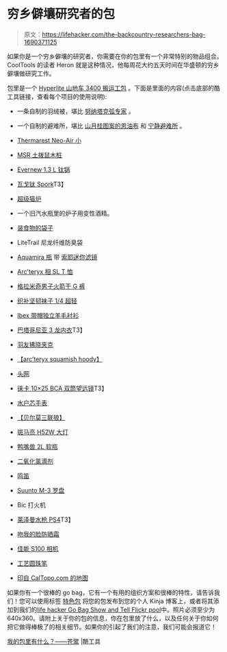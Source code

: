 # 穷乡僻壤研究者的包

> 原文：<https://lifehacker.com/the-backcountry-researchers-bag-1690371125>

如果你是一个穷乡僻壤的研究者，你需要在你的包里有一个非常特别的物品组合。CoolTools 的读者 Heron 就是这种情况，他每周花大约五天时间在华盛顿的穷乡僻壤做研究工作。



包里是一个 [Hyperlite 山地车 3400 搬运工包](http://www.hyperlitemountaingear.com/ultralight-packs/3400-series-ultralight-packs/3400-porter-pack.html) 。下面是里面的内容(点击底部的酷工具链接，查看每个项目的使用说明):

*   一条自制的羽绒被，堪比 [努纳塔克弧专家](http://www.nunatakusa.com/site07/arc_products/arc_specialist.htm) 。
*   一个自制的避难所，堪比 [山月桂图案的恩油布](http://www.mountainlaureldesigns.com/shop/product_info.php?cPath=21&products_id=85) 和 [宁静避难所](http://www.mountainlaureldesigns.com/shop/product_info.php?cPath=21&products_id=120) 。
*   [Thermarest Neo-Air 小](http://www.amazon.com/exec/obidos/ASIN/B005I6RE6Ec?asc_campaign=InlineText&asc_refurl=https://lifehacker.com/the-backcountry-researchers-bag-1690371125&asc_source=&tag=kinjalifehackerlink-20)
*   [MSR 土拨鼠木桩](http://www.amazon.com/exec/obidos/ASIN/B007ZQV312/?asc_campaign=InlineText&asc_refurl=https://lifehacker.com/the-backcountry-researchers-bag-1690371125&asc_source=&tag=kinjalifehackerlink-20)
*   [Evernew 1.3 L 钛锅](http://www.amazon.com/exec/obidos/ASIN/B001ASNJOA?asc_campaign=InlineText&asc_refurl=https://lifehacker.com/the-backcountry-researchers-bag-1690371125&asc_source=&tag=kinjalifehackerlink-20)
*   [瓦戈钛 Spork](http://www.vargooutdoors.com/titanium-spork.html)T3】
*   [超级猫炉](http://www.supercatstove.com/)
*   一个旧汽水瓶里的炉子用变性酒精。
*   [装食物的袋子](http://www.amazon.com/exec/obidos/ASIN/B000T2AO6E?asc_campaign=InlineText&asc_refurl=https://lifehacker.com/the-backcountry-researchers-bag-1690371125&asc_source=&tag=kinjalifehackerlink-20)
*   LiteTrail 尼龙纤维防臭袋
*   [Aquamira 瓶](http://www.amazon.com/exec/obidos/ASIN/B007EG2XHG?asc_campaign=InlineText&asc_refurl=https://lifehacker.com/the-backcountry-researchers-bag-1690371125&asc_source=&tag=kinjalifehackerlink-20) 带 [索耶迷你滤镜](http://www.amazon.com/exec/obidos/ASIN/B00FA2RLX2?asc_campaign=InlineText&asc_refurl=https://lifehacker.com/the-backcountry-researchers-bag-1690371125&asc_source=&tag=kinjalifehackerlink-20)
*   [Arc'teryx 相 SL T 恤](http://www.amazon.com/exec/obidos/ASIN/B00G9J55GA?asc_campaign=InlineText&asc_refurl=https://lifehacker.com/the-backcountry-researchers-bag-1690371125&asc_source=&tag=kinjalifehackerlink-20)
*   [格拉米奇男子火箭干 G 裤](http://www.amazon.com/exec/obidos/ASIN/B00HJ1AT6S?asc_campaign=InlineText&asc_refurl=https://lifehacker.com/the-backcountry-researchers-bag-1690371125&asc_source=&tag=kinjalifehackerlink-20)
*   [织补坚韧袜子 1/4 超轻](http://www.amazon.com/exec/obidos/ASIN/B00F0NCI6G?asc_campaign=InlineText&asc_refurl=https://lifehacker.com/the-backcountry-researchers-bag-1690371125&asc_source=&tag=kinjalifehackerlink-20)
*   [Ibex 带帽独立羊毛衬衫](http://www.amazon.com/exec/obidos/ASIN/B00CMO3HVQ?asc_campaign=InlineText&asc_refurl=https://lifehacker.com/the-backcountry-researchers-bag-1690371125&asc_source=&tag=kinjalifehackerlink-20)
*   [巴塔哥尼亚 3 龙内衣](http://www.patagonia.com/us/product/mens-capilene-3-baselayer-midweight-bottoms?p=44322-0)T3】
*   [羽友拂晓夹克](http://featheredfriends.com/daybreak-down-jacket.html)
*   [【arc’teryx squamish hoody】](http://www.amazon.com/exec/obidos/ASIN/B00GW80F0Y?asc_campaign=InlineText&asc_refurl=https://lifehacker.com/the-backcountry-researchers-bag-1690371125&asc_source=&tag=kinjalifehackerlink-20)
*   [头网](http://www.amazon.com/exec/obidos/ASIN/B000NSZ3WY?asc_campaign=InlineText&asc_refurl=https://lifehacker.com/the-backcountry-researchers-bag-1690371125&asc_source=&tag=kinjalifehackerlink-20)
*   [徕卡 10×25 BCA 双筒望远镜](http://www.amazon.com/exec/obidos/ASIN/B00078BQWG?asc_campaign=InlineText&asc_refurl=https://lifehacker.com/the-backcountry-researchers-bag-1690371125&asc_source=&tag=kinjalifehackerlink-20)T3】
*   [水户芯手表](http://www.amazon.com/exec/obidos/ASIN/B002CIR4CK?asc_campaign=InlineText&asc_refurl=https://lifehacker.com/the-backcountry-researchers-bag-1690371125&asc_source=&tag=kinjalifehackerlink-20)
*   [【贝尔莫三联狼】](http://www.amazon.com/exec/obidos/ASIN/B00EXPWU8S?asc_campaign=InlineText&asc_refurl=https://lifehacker.com/the-backcountry-researchers-bag-1690371125&asc_source=&tag=kinjalifehackerlink-20)

*   [斑马亮 H52W 大灯](http://www.amazon.com/exec/obidos/ASIN/B00F8UHMDK?asc_campaign=InlineText&asc_refurl=https://lifehacker.com/the-backcountry-researchers-bag-1690371125&asc_source=&tag=kinjalifehackerlink-20)
*   [鸭嘴兽 2L 软瓶](http://www.amazon.com/exec/obidos/ASIN/B000J2KEGY?asc_campaign=InlineText&asc_refurl=https://lifehacker.com/the-backcountry-researchers-bag-1690371125&asc_source=&tag=kinjalifehackerlink-20)
*   [二氧化氯滴剂](http://www.amazon.com/exec/obidos/ASIN/B000OR111G?asc_campaign=InlineText&asc_refurl=https://lifehacker.com/the-backcountry-researchers-bag-1690371125&asc_source=&tag=kinjalifehackerlink-20)
*   [鸣笛](https://diygearsupply.com/product/aquamarine-whistle/)
*   [Suunto M-3 罗盘](http://www.amazon.com/exec/obidos/ASIN/B000FEWA6S?asc_campaign=InlineText&asc_refurl=https://lifehacker.com/the-backcountry-researchers-bag-1690371125&asc_source=&tag=kinjalifehackerlink-20)
*   Bic 打火机
*   [莱泽曼水枪 PS4](http://www.amazon.com/exec/obidos/ASIN/B0032Y2OT6?asc_campaign=InlineText&asc_refurl=https://lifehacker.com/the-backcountry-researchers-bag-1690371125&asc_source=&tag=kinjalifehackerlink-20)T3】
*   [吻我的脸防晒霜](http://www.amazon.com/exec/obidos/ASIN/B00A2EXV50?asc_campaign=InlineText&asc_refurl=https://lifehacker.com/the-backcountry-researchers-bag-1690371125&asc_source=&tag=kinjalifehackerlink-20)
*   [佳能 S100 相机](http://www.amazon.com/exec/obidos/ASIN/B00EFILNV8?asc_campaign=InlineText&asc_refurl=https://lifehacker.com/the-backcountry-researchers-bag-1690371125&asc_source=&tag=kinjalifehackerlink-20)

*   [工艺圆珠笔](http://www.amazon.com/exec/obidos/ASIN/B0055KSNYK?asc_campaign=InlineText&asc_refurl=https://lifehacker.com/the-backcountry-researchers-bag-1690371125&asc_source=&tag=kinjalifehackerlink-20)
*   [印自 CalTopo.com 的地图](http://caltopo.com/map.html#ll=38.8,-98.4&z=5&b=t)

如果你有一个很棒的 go bag，它有一个有用的组织方案和很棒的特性，请告诉我们！您可以使用标签 [特色包](http://kinja.com/tag/featured-bag) 将您的包发布到您的个人 Kinja 博客上，或者将其添加到我们的[life hacker Go Bag Show and Tell Flickr pool](http://www.flickr.com/groups/2301352@N21)中。照片必须至少为 640x360。请附上关于你的包的信息，你在包里放了什么，以及任何关于你如何把它做得棒极了的相关细节。如果你的引起了我们的注意，我们可能会报道它！

[我的包里有什么？——苍鹭](http://kk.org/cooltools/archives/23836) |酷工具
